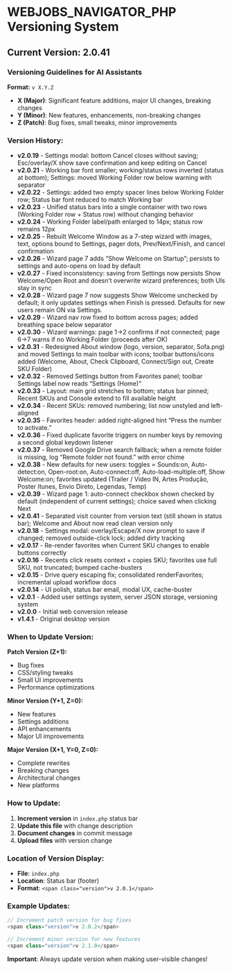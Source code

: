 # WEBJOBS_NAVIGATOR_PHP Versioning System

## Current Version: 2.0.41

### Versioning Guidelines for AI Assistants

**Format:** `v X.Y.Z`
- **X (Major)**: Significant feature additions, major UI changes, breaking changes
- **Y (Minor)**: New features, enhancements, non-breaking changes  
- **Z (Patch)**: Bug fixes, small tweaks, minor improvements

### Version History:
- **v2.0.19** - Settings modal: bottom Cancel closes without saving; Esc/overlay/X show save confirmation and keep editing on Cancel
- **v2.0.21** - Working bar font smaller; working/status rows inverted (status at bottom); Settings: moved Working Folder row below warning with separator
- **v2.0.22** - Settings: added two empty spacer lines below Working Folder row; Status bar font reduced to match Working bar
- **v2.0.23** - Unified status bars into a single container with two rows (Working Folder row + Status row) without changing behavior
- **v2.0.24** - Working Folder label/path enlarged to 14px; status row remains 12px
- **v2.0.25** - Rebuilt Welcome Window as a 7-step wizard with images, text, options bound to Settings, pager dots, Prev/Next/Finish, and cancel confirmation
- **v2.0.26** - Wizard page 7 adds “Show Welcome on Startup”; persists to settings and auto-opens on load by default
- **v2.0.27** - Fixed inconsistency: saving from Settings now persists Show Welcome/Open Root and doesn’t overwrite wizard preferences; both UIs stay in sync
- **v2.0.28** - Wizard page 7 now suggests Show Welcome unchecked by default; it only updates settings when Finish is pressed. Defaults for new users remain ON via Settings.
- **v2.0.29** - Wizard nav row fixed to bottom across pages; added breathing space below separator
- **v2.0.30** - Wizard warnings: page 1→2 confirms if not connected; page 6→7 warns if no Working Folder (proceeds after OK)
- **v2.0.31** - Redesigned About window (logo, version, separator, Sofa.png) and moved Settings to main toolbar with icons; toolbar buttons/icons added (Welcome, About, Check Clipboard, Connect/Sign out, Create SKU Folder)
- **v2.0.32** - Removed Settings button from Favorites panel; toolbar Settings label now reads “Settings (Home)”
- **v2.0.33** - Layout: main grid stretches to bottom; status bar pinned; Recent SKUs and Console extend to fill available height
- **v2.0.34** - Recent SKUs: removed numbering; list now unstyled and left-aligned
- **v2.0.35** - Favorites header: added right-aligned hint “Press the number to activate.”
- **v2.0.36** - Fixed duplicate favorite triggers on number keys by removing a second global keydown listener
- **v2.0.37** - Removed Google Drive search fallback; when a remote folder is missing, log “Remote folder not found.” with error chime
- **v2.0.38** - New defaults for new users: toggles = Sounds:on, Auto-detect:on, Open-root:on, Auto-connect:off, Auto-load-multiple:off, Show Welcome:on; favorites updated (Trailer / Video IN, Artes Produção, Poster Itunes, Envio Direto, Legendas, Temp)
- **v2.0.39** - Wizard page 1: auto-connect checkbox shown checked by default (independent of current settings); choice saved when clicking Next
- **v2.0.41** - Separated visit counter from version text (still shown in status bar); Welcome and About now read clean version only
- **v2.0.18** - Settings modal: overlay/Escape/X now prompt to save if changed; removed outside-click lock; added dirty tracking
- **v2.0.17** - Re-render favorites when Current SKU changes to enable buttons correctly
- **v2.0.16** - Recents click resets context + copies SKU; favorites use full SKU, not truncated; bumped cache-busters
- **v2.0.15** - Drive query escaping fix; consolidated renderFavorites; incremental upload workflow docs
- **v2.0.14** - UI polish, status bar email, modal UX, cache-buster
- **v2.0.1** - Added user settings system, server JSON storage, versioning system
- **v2.0.0** - Initial web conversion release
- **v1.4.1** - Original desktop version

### When to Update Version:

**Patch Version (Z+1):**
- Bug fixes
- CSS/styling tweaks
- Small UI improvements
- Performance optimizations

**Minor Version (Y+1, Z=0):**
- New features
- Settings additions
- API enhancements
- Major UI improvements

**Major Version (X+1, Y=0, Z=0):**
- Complete rewrites
- Breaking changes
- Architectural changes
- New platforms

### How to Update:

1. **Increment version** in `index.php` status bar
2. **Update this file** with change description
3. **Document changes** in commit message
4. **Upload files** with version change

### Location of Version Display:
- **File**: `index.php`
- **Location**: Status bar (footer)
- **Format**: `<span class="version">v 2.0.1</span>`

### Example Updates:
```php
// Increment patch version for bug fixes
<span class="version">v 2.0.2</span>

// Increment minor version for new features  
<span class="version">v 2.1.0</span>
```

**Important**: Always update version when making user-visible changes!
